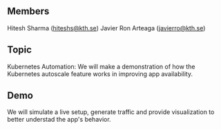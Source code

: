 ## Members

Hitesh Sharma (hiteshs@kth.se) Javier Ron Arteaga (javierro@kth.se)

## Topic

Kubernetes Automation:
We will make a demonstration of how the Kubernetes autoscale feature works in improving app availability.

## Demo

We will simulate a live setup, generate traffic and provide visualization to better understad the app's behavior.  
